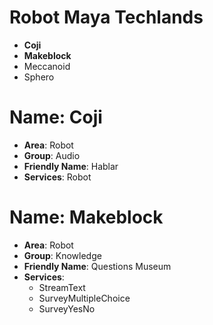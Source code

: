 # Robot Maya Techlands

- __Coji__
- __Makeblock__
- Meccanoid
- Sphero

# Name: Coji

- __Area__: Robot
- __Group__: Audio
- __Friendly Name__: Hablar
- __Services__: Robot

# Name: Makeblock

- __Area__: Robot
- __Group__: Knowledge
- __Friendly Name__: Questions Museum
- __Services__: 
  - StreamText
  - SurveyMultipleChoice
  - SurveyYesNo
